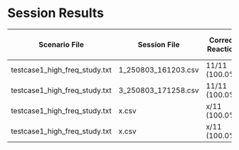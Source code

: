 # Session Results

| Scenario File | Session File | Correct Reaction | Auto Alert Config | Response Time Buffer |
|---------------|--------------|------------------|-------------------|---------------------|
| testcase1_high_freq_study.txt | 1_250803_161203.csv | 11/11 (100.0%) | - | 10s |
| testcase1_high_freq_study.txt | 3_250803_171258.csv | 11/11 (100.0%) | - | 10s |
| testcase1_high_freq_study.txt | x.csv | x/11 (100.0%) | automation_bias_accurate_20_80.json | 10s |
| testcase1_high_freq_study.txt | x.csv | x/11 (100.0%) | automation_bias_accurate_20_80.json | 10s |